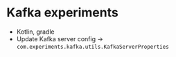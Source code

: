 # Kafka experiments

- Kotlin, gradle
- Update Kafka server config -> `com.experiments.kafka.utils.KafkaServerProperties`
